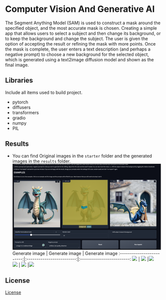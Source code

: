 # Computer Vision And Generative AI
[image1]: ./results/image1.png
[image2]: ./results/image.png
[image3]: ./results/image2.png
[image4]: ./results/AppView.png
[image5]: ./starter/car.png
[image6]: ./starter/dragon.jpeg
[image7]: ./results/image3.png
[image8]: ./results/image4.png
[image9]: ./results/image5.png
[image10]:./starter/monalisa.png
The Segment Anything Model (SAM) is used to construct a mask around the specified object, and the most accurate mask is chosen. Creating a simple app that allows users to select a subject and then change its background, or to keep the background and change the subject. The user is given the option of accepting the result or refining the mask with more points. Once the mask is complete, the user enters a text description (and perhaps a negative prompt) to choose a new background for the selected object, which is generated using a text2image diffusion model and shown as the final image.

## Libraries
Include all items used to build project.  
* pytorch
* diffusers 
* transformers
* gradio
* numpy
* PIL


## Results  
- You can find Original images in the `starter` folder and the generated images in the `results` folder.
![image4]  
Generate image     |  Generate image |  Generate image
:-------------------------:|:-------------------------:|:-------------------------:
![][image1]                | ![][image2]               |![][image3]  
![][image7]                | ![][image8]               |![][image9]  


## License

[License](LICENSE.txt)
